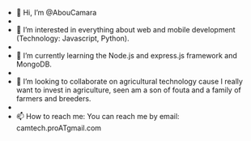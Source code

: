 - 👋 Hi, I’m @AbouCamara
- 
- 👀 I’m interested in everything about web and mobile development (Technology: Javascript, Python).
- 
- 🌱 I’m currently learning the Node.js and express.js framework and MongoDB.
- 
- 💞️ I’m looking to collaborate on agricultural technology cause I really want to invest in agriculture, seen am a son of fouta and a family of farmers and breeders.
- 
- 📫 How to reach me: You can reach me by email: camtech.proATgmail.com

<!---
AbouCamara/AbouCamara is a ✨ special ✨ repository because its `README.md` (this file) appears on your GitHub profile.
You can click the Preview link to take a look at your changes.
--->
